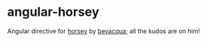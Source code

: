 # angular-horsey
Angular directive for [horsey](https://github.com/bevacqua/horsey) by [bevacqua](https://github.com/bevacqua); all the kudos are on him!




